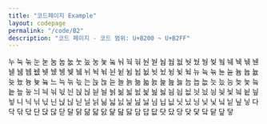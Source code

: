 ```yaml
---
title: "코드페이지 Example"
layout: codepage
permalink: "/code/B2"
description: "코드 페이지 - 코드 범위: U+B200 ~ U+B2FF"
---
```


<span class="code tofu"></span>
<span class="code tofu"></span>
<span class="code tofu"></span>
<span class="code tofu"></span>
<span class="character">누</span>
<span class="character">눅</span>
<span class="character">눆</span>
<span class="code tofu"></span>
<span class="character">눈</span>
<span class="code tofu"></span>
<span class="code tofu"></span>
<span class="character">눋</span>
<span class="code tofu"></span>
<span class="code tofu"></span>
<span class="code tofu"></span>
<span class="code tofu"></span>
<span class="code tofu"></span>
<span class="code tofu"></span>
<span class="code tofu"></span>
<span class="code tofu"></span>
<span class="character">눔</span>
<span class="character">눕</span>
<span class="character">눖</span>
<span class="character">눗</span>
<span class="character">눘</span>
<span class="character">눙</span>
<span class="character">눚</span>
<span class="code tofu"></span>
<span class="character">눜</span>
<span class="code tofu"></span>
<span class="code tofu"></span>
<span class="code tofu"></span>
<span class="character">눠</span>
<span class="character">눡</span>
<span class="character">눢</span>
<span class="code tofu"></span>
<span class="character">눤</span>
<span class="code tofu"></span>
<span class="code tofu"></span>
<span class="character">눧</span>
<span class="code tofu"></span>
<span class="code tofu"></span>
<span class="code tofu"></span>
<span class="code tofu"></span>
<span class="code tofu"></span>
<span class="code tofu"></span>
<span class="code tofu"></span>
<span class="code tofu"></span>
<span class="character">눰</span>
<span class="character">눱</span>
<span class="character">눲</span>
<span class="character">눳</span>
<span class="character">눴</span>
<span class="character">눵</span>
<span class="character">눶</span>
<span class="code tofu"></span>
<span class="character">눸</span>
<span class="code tofu"></span>
<span class="code tofu"></span>
<span class="code tofu"></span>
<span class="character">눼</span>
<span class="character">눽</span>
<span class="character">눾</span>
<span class="code tofu"></span>
<span class="character">뉀</span>
<span class="code tofu"></span>
<span class="code tofu"></span>
<span class="character">뉃</span>
<span class="code tofu"></span>
<span class="code tofu"></span>
<span class="code tofu"></span>
<span class="code tofu"></span>
<span class="code tofu"></span>
<span class="code tofu"></span>
<span class="code tofu"></span>
<span class="code tofu"></span>
<span class="character">뉌</span>
<span class="character">뉍</span>
<span class="character">뉎</span>
<span class="character">뉏</span>
<span class="character">뉐</span>
<span class="character">뉑</span>
<span class="character">뉒</span>
<span class="code tofu"></span>
<span class="character">뉔</span>
<span class="code tofu"></span>
<span class="code tofu"></span>
<span class="code tofu"></span>
<span class="character">뉘</span>
<span class="character">뉙</span>
<span class="character">뉚</span>
<span class="code tofu"></span>
<span class="character">뉜</span>
<span class="code tofu"></span>
<span class="code tofu"></span>
<span class="character">뉟</span>
<span class="code tofu"></span>
<span class="code tofu"></span>
<span class="code tofu"></span>
<span class="code tofu"></span>
<span class="code tofu"></span>
<span class="code tofu"></span>
<span class="code tofu"></span>
<span class="code tofu"></span>
<span class="character">뉨</span>
<span class="character">뉩</span>
<span class="character">뉪</span>
<span class="character">뉫</span>
<span class="character">뉬</span>
<span class="character">뉭</span>
<span class="character">뉮</span>
<span class="code tofu"></span>
<span class="character">뉰</span>
<span class="code tofu"></span>
<span class="code tofu"></span>
<span class="code tofu"></span>
<span class="character">뉴</span>
<span class="character">뉵</span>
<span class="character">뉶</span>
<span class="code tofu"></span>
<span class="character">뉸</span>
<span class="code tofu"></span>
<span class="code tofu"></span>
<span class="character">뉻</span>
<span class="code tofu"></span>
<span class="code tofu"></span>
<span class="code tofu"></span>
<span class="code tofu"></span>
<span class="code tofu"></span>
<span class="code tofu"></span>
<span class="code tofu"></span>
<span class="code tofu"></span>
<span class="character">늄</span>
<span class="character">늅</span>
<span class="character">늆</span>
<span class="character">늇</span>
<span class="character">늈</span>
<span class="character">늉</span>
<span class="character">늊</span>
<span class="code tofu"></span>
<span class="character">늌</span>
<span class="code tofu"></span>
<span class="code tofu"></span>
<span class="code tofu"></span>
<span class="character">느</span>
<span class="character">늑</span>
<span class="character">늒</span>
<span class="character">늓</span>
<span class="character">는</span>
<span class="character">늕</span>
<span class="character">늖</span>
<span class="character">늗</span>
<span class="character">늘</span>
<span class="character">늙</span>
<span class="character">늚</span>
<span class="character">늛</span>
<span class="character">늜</span>
<span class="character">늝</span>
<span class="character">늞</span>
<span class="character">늟</span>
<span class="character">늠</span>
<span class="character">늡</span>
<span class="character">늢</span>
<span class="character">늣</span>
<span class="character">늤</span>
<span class="character">능</span>
<span class="character">늦</span>
<span class="character">늧</span>
<span class="character">늨</span>
<span class="character">늩</span>
<span class="character">늪</span>
<span class="character">늫</span>
<span class="character">늬</span>
<span class="character">늭</span>
<span class="character">늮</span>
<span class="character">늯</span>
<span class="character">늰</span>
<span class="character">늱</span>
<span class="character">늲</span>
<span class="character">늳</span>
<span class="character">늴</span>
<span class="character">늵</span>
<span class="character">늶</span>
<span class="character">늷</span>
<span class="character">늸</span>
<span class="character">늹</span>
<span class="character">늺</span>
<span class="character">늻</span>
<span class="character">늼</span>
<span class="character">늽</span>
<span class="character">늾</span>
<span class="character">늿</span>
<span class="character">닀</span>
<span class="character">닁</span>
<span class="character">닂</span>
<span class="character">닃</span>
<span class="character">닄</span>
<span class="character">닅</span>
<span class="character">닆</span>
<span class="character">닇</span>
<span class="character">니</span>
<span class="character">닉</span>
<span class="character">닊</span>
<span class="character">닋</span>
<span class="character">닌</span>
<span class="character">닍</span>
<span class="character">닎</span>
<span class="character">닏</span>
<span class="character">닐</span>
<span class="character">닑</span>
<span class="character">닒</span>
<span class="character">닓</span>
<span class="character">닔</span>
<span class="character">닕</span>
<span class="character">닖</span>
<span class="character">닗</span>
<span class="character">님</span>
<span class="character">닙</span>
<span class="character">닚</span>
<span class="character">닛</span>
<span class="character">닜</span>
<span class="character">닝</span>
<span class="character">닞</span>
<span class="character">닟</span>
<span class="character">닠</span>
<span class="character">닡</span>
<span class="character">닢</span>
<span class="character">닣</span>
<span class="character">다</span>
<span class="character">닥</span>
<span class="character">닦</span>
<span class="character">닧</span>
<span class="character">단</span>
<span class="character">닩</span>
<span class="character">닪</span>
<span class="character">닫</span>
<span class="character">달</span>
<span class="character">닭</span>
<span class="character">닮</span>
<span class="character">닯</span>
<span class="character">닰</span>
<span class="character">닱</span>
<span class="character">닲</span>
<span class="character">닳</span>
<span class="character">담</span>
<span class="character">답</span>
<span class="character">닶</span>
<span class="character">닷</span>
<span class="character">닸</span>
<span class="character">당</span>
<span class="character">닺</span>
<span class="character">닻</span>
<span class="character">닼</span>
<span class="character">닽</span>
<span class="character">닾</span>
<span class="character">닿</span>